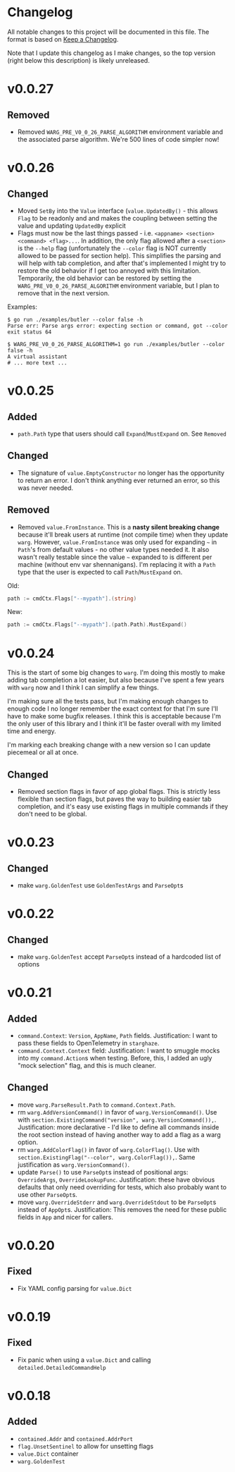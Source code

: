 # Changelog

All notable changes to this project will be documented in this file. The format
is based on [Keep a Changelog](https://keepachangelog.com/en/1.0.0/).

Note that I update this changelog as I make changes, so the top version (right
below this description) is likely unreleased.

# v0.0.27

## Removed

- Removed `WARG_PRE_V0_0_26_PARSE_ALGORITHM` environment variable and the associated parse algorithm. We're 500 lines of code simpler now!

# v0.0.26

## Changed

- Moved `SetBy` into the `Value` interface (`value.UpdatedBy()` - this allows
`Flag` to be readonly and and makes the coupling between setting the value and
updating `UpdatedBy` explicit
- Flags must now be the last things passed - i.e. `<appname> <section>
<command> <flag>...`. In addition, the only flag allowed after a `<section>` is
the `--help` flag (unfortunately the `--color` flag is NOT currently allowed to
be passed for section help). This simplifies the parsing and will help with tab
completion, and after that's implemented I might try to restore the old
behavior if I get too annoyed with this limitation. Temporarily, the old
behavior can be restored by setting the `WARG_PRE_V0_0_26_PARSE_ALGORITHM`
environment variable, but I plan to remove that in the next version.

Examples:

```
$ go run ./examples/butler --color false -h
Parse err: Parse args error: expecting section or command, got --color
exit status 64
```

```
$ WARG_PRE_V0_0_26_PARSE_ALGORITHM=1 go run ./examples/butler --color false -h
A virtual assistant
# ... more text ...
```

# v0.0.25

## Added

- `path.Path` type that users should call `Expand`/`MustExpand` on. See `Removed`

## Changed

- The signature of `value.EmptyConstructor` no longer has the opportunity to
return an error. I don't think anything ever returned an error, so this was
never needed.

## Removed

- Removed `value.FromInstance`. This is a **nasty silent breaking change**
because it'll break users at runtime (not compile time) when they update
`warg`. However, `value.FromInstance` was only used for expanding `~` in
`Path`'s from default values - no other value types needed it. It also wasn't
really testable since the value `~` expanded to is different per machine
(without env var shennanigans). I'm replacing it with a `Path` type that the
user is expected to call `Path`/`MustExpand` on.

Old:

```go
path := cmdCtx.Flags["--mypath"].(string)
```

New:

```go
path := cmdCtx.Flags["--mypath"].(path.Path).MustExpand()
```

# v0.0.24

This is the start of some big changes to `warg`. I'm doing this mostly to make
adding tab completion a lot easier, but also because I've spent a few years
with `warg` now and I think I can simplify a few things.

I'm making sure all the tests pass, but I'm making enough changes to enough
code I no longer remember the exact context for that I'm sure I'll have to make
some bugfix releases. I think this is acceptable because I'm the only user of
this library and I think it'll be faster overall with my limited time and
energy.

I'm marking each breaking change with a new version so I can update piecemeal
or all at once.

## Changed

- Removed section flags in favor of app global flags. This is strictly less
  flexible than section flags, but paves the way to building easier tab
  completion, and it's easy use existing flags in multiple commands if they
  don't need to be global.

# v0.0.23

## Changed

- make `warg.GoldenTest` use `GoldenTestArgs` and `ParseOpt`s

# v0.0.22

## Changed

- make `warg.GoldenTest` accept `ParseOpt`s instead of a hardcoded list of options

# v0.0.21

## Added

- `command.Context`: `Version`, `AppName`, `Path` fields. Justification: I want
  to pass these fields to OpenTelemetry in `starghaze`.
- `command.Context.Context` field: Justification: I want to smuggle mocks into
  my `command.Action`s when testing. Before, this, I added an ugly "mock
  selection" flag, and this is much cleaner.

## Changed

- move `warg.ParseResult.Path` to `command.Context.Path`.
- rm `warg.AddVersionCommand()` in favor of `warg.VersionCommand()`. Use with
  `section.ExistingCommand("version", warg.VersionCommand()),`. Justification:
  more declarative - I'd like to define all commands inside the root section
  instead of having another way to add a flag as a warg option.
- rm `warg.AddColorFlag()` in favor of `warg.ColorFlag()`. Use with
  `section.ExistingFlag("--color", warg.ColorFlag()),`. Same justification as
  `warg.VersionCommand()`.
- update `Parse()` to use `ParseOpt`s instead of positional args:
  `OverrideArgs`, `OverrideLookupFunc`. Justification: these have obvious
  defaults that only need overriding for tests, which also probably want to use
  other `ParseOpt`s.
- move `warg.OverrideStderr` and `warg.OverrideStdout` to be `ParseOpt`s
  instead of `AppOpt`s. Justification: This removes the need for these public
  fields in `App` and nicer for callers.

# v0.0.20

## Fixed

- Fix YAML config parsing for `value.Dict`

# v0.0.19

## Fixed

- Fix panic when using a `value.Dict` and calling `detailed.DetailedCommandHelp`

# v0.0.18

## Added

- `contained.Addr` and `contained.AddrPort`
- `flag.UnsetSentinel` to allow for unsetting flags
- `value.Dict` container
- `warg.GoldenTest`
